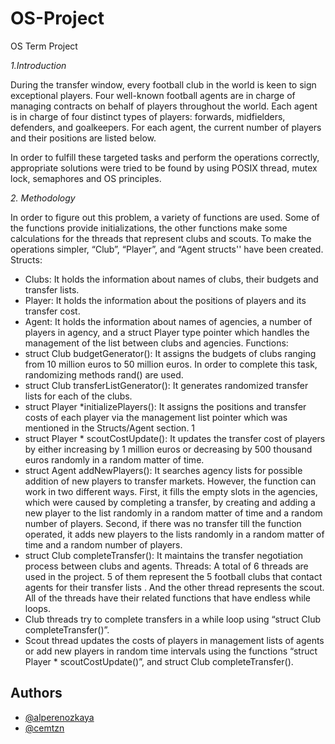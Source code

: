 # OS-Project
OS Term Project

*1.Introduction*

During the transfer window, every football club in the world is keen to sign exceptional
players. Four well-known football agents are in charge of managing contracts on behalf of
players throughout the world. Each agent is in charge of four distinct types of players:
forwards, midfielders, defenders, and goalkeepers. For each agent, the current number of
players and their positions are listed below.

In order to fulfill these targeted tasks and perform the operations correctly, appropriate
solutions were tried to be found by using POSIX thread, mutex lock, semaphores and OS
principles.

*2. Methodology*

In order to figure out this problem, a variety of functions are used. Some of the
functions provide initializations, the other functions make some calculations
for the threads that represent clubs and scouts. To make the operations
simpler, “Club”, “Player”, and “Agent structs'' have been created.
Structs:
- Clubs: It holds the information about names of clubs, their budgets and
transfer lists.
- Player: It holds the information about the positions of players and its transfer
cost.
- Agent: It holds the information about names of agencies, a number of players
in agency, and a struct Player type pointer which handles the management of
the list between clubs and agencies.
Functions:
- struct Club budgetGenerator(): It assigns the budgets of clubs ranging from
10 million euros to 50 million euros. In order to complete this task,
randomizing methods rand() are used.
- struct Club transferListGenerator(): It generates randomized transfer lists
for each of the clubs.
- struct Player *initializePlayers(): It assigns the positions and transfer costs
of each player via the management list pointer which was mentioned in the
Structs/Agent section.
1
- struct Player * scoutCostUpdate(): It updates the transfer cost of players by
either increasing by 1 million euros or decreasing by 500 thousand euros
randomly in a random matter of time.
- struct Agent addNewPlayers(): It searches agency lists for possible addition
of new players to transfer markets. However, the function can work in two
different ways.
First, it fills the empty slots in the agencies, which were caused by completing
a transfer, by creating and adding a new player to the list randomly in a
random matter of time and a random number of players.
Second, if there was no transfer till the function operated, it adds new players
to the lists randomly in a random matter of time and a random number of
players.
- struct Club completeTransfer(): It maintains the transfer negotiation process
between clubs and agents.
Threads:
A total of 6 threads are used in the project. 5 of them represent the 5 football
clubs that contact agents for their transfer lists . And the other thread
represents the scout. All of the threads have their related functions that have
endless while loops.
- Club threads try to complete transfers in a while loop using “struct
Club completeTransfer()”.
- Scout thread updates the costs of players in management lists of
agents or add new players in random time intervals using the functions
“struct Player * scoutCostUpdate()”, and struct Club
completeTransfer().

## Authors

- [@alperenozkaya](https://www.github.com/alperenozkaya)
- [@cemtzn](https://www.github.com/cemtzn)


